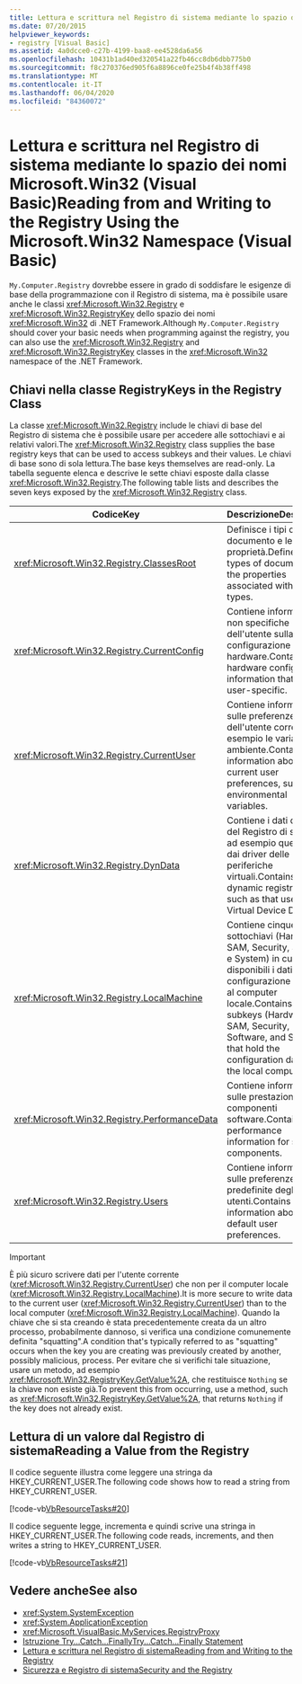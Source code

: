 ```yaml
---
title: Lettura e scrittura nel Registro di sistema mediante lo spazio dei nomi Microsoft.Win32
ms.date: 07/20/2015
helpviewer_keywords:
- registry [Visual Basic]
ms.assetid: 4a0dcce0-c27b-4199-baa8-ee4528da6a56
ms.openlocfilehash: 10431b1ad40ed320541a22fb46cc8db6dbb775b0
ms.sourcegitcommit: f8c270376ed905f6a8896ce0fe25b4f4b38ff498
ms.translationtype: MT
ms.contentlocale: it-IT
ms.lasthandoff: 06/04/2020
ms.locfileid: "84360072"
---
```

# <a name="reading-from-and-writing-to-the-registry-using-the-microsoftwin32-namespace-visual-basic"></a><span data-ttu-id="b05d1-102">Lettura e scrittura nel Registro di sistema mediante lo spazio dei nomi Microsoft.Win32 (Visual Basic)</span><span class="sxs-lookup"><span data-stu-id="b05d1-102">Reading from and Writing to the Registry Using the Microsoft.Win32 Namespace (Visual Basic)</span></span>

<span data-ttu-id="b05d1-103">`My.Computer.Registry` dovrebbe essere in grado di soddisfare le esigenze di base della programmazione con il Registro di sistema, ma è possibile usare anche le classi <xref:Microsoft.Win32.Registry> e <xref:Microsoft.Win32.RegistryKey> dello spazio dei nomi <xref:Microsoft.Win32> di .NET Framework.</span><span class="sxs-lookup"><span data-stu-id="b05d1-103">Although `My.Computer.Registry` should cover your basic needs when programming against the registry, you can also use the <xref:Microsoft.Win32.Registry> and <xref:Microsoft.Win32.RegistryKey> classes in the <xref:Microsoft.Win32> namespace of the .NET Framework.</span></span>  
  
## <a name="keys-in-the-registry-class"></a><span data-ttu-id="b05d1-104">Chiavi nella classe Registry</span><span class="sxs-lookup"><span data-stu-id="b05d1-104">Keys in the Registry Class</span></span>  

 <span data-ttu-id="b05d1-105">La classe <xref:Microsoft.Win32.Registry> include le chiavi di base del Registro di sistema che è possibile usare per accedere alle sottochiavi e ai relativi valori.</span><span class="sxs-lookup"><span data-stu-id="b05d1-105">The <xref:Microsoft.Win32.Registry> class supplies the base registry keys that can be used to access subkeys and their values.</span></span> <span data-ttu-id="b05d1-106">Le chiavi di base sono di sola lettura.</span><span class="sxs-lookup"><span data-stu-id="b05d1-106">The base keys themselves are read-only.</span></span> <span data-ttu-id="b05d1-107">La tabella seguente elenca e descrive le sette chiavi esposte dalla classe <xref:Microsoft.Win32.Registry>.</span><span class="sxs-lookup"><span data-stu-id="b05d1-107">The following table lists and describes the seven keys exposed by the <xref:Microsoft.Win32.Registry> class.</span></span>  
  
|<span data-ttu-id="b05d1-108">**Codice**</span><span class="sxs-lookup"><span data-stu-id="b05d1-108">**Key**</span></span>|<span data-ttu-id="b05d1-109">**Descrizione**</span><span class="sxs-lookup"><span data-stu-id="b05d1-109">**Description**</span></span>|  
|-------------|---------------------|  
|<xref:Microsoft.Win32.Registry.ClassesRoot>|<span data-ttu-id="b05d1-110">Definisce i tipi di documento e le relative proprietà.</span><span class="sxs-lookup"><span data-stu-id="b05d1-110">Defines the types of documents and the properties associated with those types.</span></span>|  
|<xref:Microsoft.Win32.Registry.CurrentConfig>|<span data-ttu-id="b05d1-111">Contiene informazioni non specifiche dell'utente sulla configurazione hardware.</span><span class="sxs-lookup"><span data-stu-id="b05d1-111">Contains hardware configuration information that is not user-specific.</span></span>|  
|<xref:Microsoft.Win32.Registry.CurrentUser>|<span data-ttu-id="b05d1-112">Contiene informazioni sulle preferenze dell'utente corrente, ad esempio le variabili di ambiente.</span><span class="sxs-lookup"><span data-stu-id="b05d1-112">Contains information about the current user preferences, such as environmental variables.</span></span>|  
|<xref:Microsoft.Win32.Registry.DynData>|<span data-ttu-id="b05d1-113">Contiene i dati dinamici del Registro di sistema, ad esempio quelli usati dai driver delle periferiche virtuali.</span><span class="sxs-lookup"><span data-stu-id="b05d1-113">Contains dynamic registry data, such as that used by Virtual Device Drivers.</span></span>|  
|<xref:Microsoft.Win32.Registry.LocalMachine>|<span data-ttu-id="b05d1-114">Contiene cinque sottochiavi (Hardware, SAM, Security, Software e System) in cui sono disponibili i dati di configurazione relativi al computer locale.</span><span class="sxs-lookup"><span data-stu-id="b05d1-114">Contains five subkeys (Hardware, SAM, Security, Software, and System) that hold the configuration data for the local computer.</span></span>|  
|<xref:Microsoft.Win32.Registry.PerformanceData>|<span data-ttu-id="b05d1-115">Contiene informazioni sulle prestazioni per i componenti software.</span><span class="sxs-lookup"><span data-stu-id="b05d1-115">Contains performance information for software components.</span></span>|  
|<xref:Microsoft.Win32.Registry.Users>|<span data-ttu-id="b05d1-116">Contiene informazioni sulle preferenze predefinite degli utenti.</span><span class="sxs-lookup"><span data-stu-id="b05d1-116">Contains information about the default user preferences.</span></span>|  
  
> [!IMPORTANT]
> <span data-ttu-id="b05d1-117">È più sicuro scrivere dati per l'utente corrente (<xref:Microsoft.Win32.Registry.CurrentUser>) che non per il computer locale (<xref:Microsoft.Win32.Registry.LocalMachine>).</span><span class="sxs-lookup"><span data-stu-id="b05d1-117">It is more secure to write data to the current user (<xref:Microsoft.Win32.Registry.CurrentUser>) than to the local computer (<xref:Microsoft.Win32.Registry.LocalMachine>).</span></span> <span data-ttu-id="b05d1-118">Quando la chiave che si sta creando è stata precedentemente creata da un altro processo, probabilmente dannoso, si verifica una condizione comunemente definita "squatting".</span><span class="sxs-lookup"><span data-stu-id="b05d1-118">A condition that's typically referred to as "squatting" occurs when the key you are creating was previously created by another, possibly malicious, process.</span></span> <span data-ttu-id="b05d1-119">Per evitare che si verifichi tale situazione, usare un metodo, ad esempio <xref:Microsoft.Win32.RegistryKey.GetValue%2A>, che restituisce `Nothing` se la chiave non esiste già.</span><span class="sxs-lookup"><span data-stu-id="b05d1-119">To prevent this from occurring, use a method, such as <xref:Microsoft.Win32.RegistryKey.GetValue%2A>, that returns `Nothing` if the key does not already exist.</span></span>  
  
## <a name="reading-a-value-from-the-registry"></a><span data-ttu-id="b05d1-120">Lettura di un valore dal Registro di sistema</span><span class="sxs-lookup"><span data-stu-id="b05d1-120">Reading a Value from the Registry</span></span>  

 <span data-ttu-id="b05d1-121">Il codice seguente illustra come leggere una stringa da HKEY_CURRENT_USER.</span><span class="sxs-lookup"><span data-stu-id="b05d1-121">The following code shows how to read a string from HKEY_CURRENT_USER.</span></span>  
  
 [!code-vb[VbResourceTasks#20](~/samples/snippets/visualbasic/VS_Snippets_VBCSharp/VbResourceTasks/VB/Class1.vb#20)]  
  
 <span data-ttu-id="b05d1-122">Il codice seguente legge, incrementa e quindi scrive una stringa in HKEY_CURRENT_USER.</span><span class="sxs-lookup"><span data-stu-id="b05d1-122">The following code reads, increments, and then writes a string to HKEY_CURRENT_USER.</span></span>  
  
 [!code-vb[VbResourceTasks#21](~/samples/snippets/visualbasic/VS_Snippets_VBCSharp/VbResourceTasks/VB/Class1.vb#21)]  
  
## <a name="see-also"></a><span data-ttu-id="b05d1-123">Vedere anche</span><span class="sxs-lookup"><span data-stu-id="b05d1-123">See also</span></span>

- <xref:System.SystemException>
- <xref:System.ApplicationException>
- <xref:Microsoft.VisualBasic.MyServices.RegistryProxy>
- [<span data-ttu-id="b05d1-124">Istruzione Try...Catch...Finally</span><span class="sxs-lookup"><span data-stu-id="b05d1-124">Try...Catch...Finally Statement</span></span>](../../../language-reference/statements/try-catch-finally-statement.md)
- [<span data-ttu-id="b05d1-125">Lettura e scrittura nel Registro di sistema</span><span class="sxs-lookup"><span data-stu-id="b05d1-125">Reading from and Writing to the Registry</span></span>](reading-from-and-writing-to-the-registry.md)
- [<span data-ttu-id="b05d1-126">Sicurezza e Registro di sistema</span><span class="sxs-lookup"><span data-stu-id="b05d1-126">Security and the Registry</span></span>](security-and-the-registry.md)
